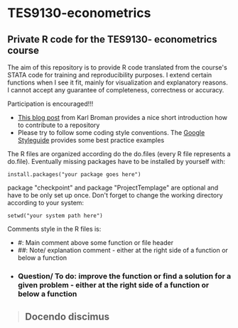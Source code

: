 TES9130-econometrics
================

## Private R code for the TES9130- econometrics course

The aim of this repository is to provide R code translated from the course's STATA code for training and reproducibility purposes. I extend certain functions when I see it fit, mainly for visualization and explanatory reasons.  
I cannot accept any guarantee of completeness, correctness or accuracy. 

Participation is encouraged!!!  
-   [This blog post](http://kbroman.org/github_tutorial/pages/fork.html) from Karl Broman provides a nice short introduction how to contribute to a repository
-   Please try to follow some coding style conventions. The [Google Styleguide](https://google-styleguide.googlecode.com/svn/trunk/Rguide.xml) provides some best practice examples



The R files are organized according do the do.files (every R file represents a do.file). Eventually missing packages have to be installed by yourself with: 

    install.packages("your package goes here")

package "checkpoint" and package "ProjectTemplage" are optional and have to be only set up once. Don't forget to change the working directory according to your system: 

    setwd("your system path here")

Comments style in the R files is: 

   * #: Main comment above some function or file header
   * ##: Note/ explanation comment - either at the right side of a function or below a function
   * ### Question/ To do: improve the function or find a solution for a given problem - either at the right side of a function or below a function


> ## Docendo discimus
